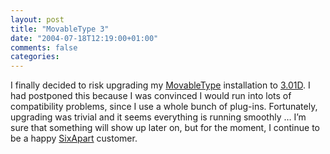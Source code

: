 ```yaml
---
layout: post
title: "MovableType 3"
date: "2004-07-18T12:19:00+01:00"
comments: false
categories: 
---
```


<p>I finally decided to risk upgrading my <a href="http://www.movabletype.org/">MovableType</a> installation to <a href="http://www.movabletype.org/news/2004_07.shtml#001138">3.01D</a>. I had postponed this because I was convinced I would run into lots of compatibility problems, since I use a whole bunch of plug-ins. Fortunately, upgrading was trivial and it seems everything is running smoothly &#8230; I&#8217;m sure that something will show up later on, but for the moment, I continue to be a happy <a href="http://www.sixapart.com">SixApart</a> customer.</p>


